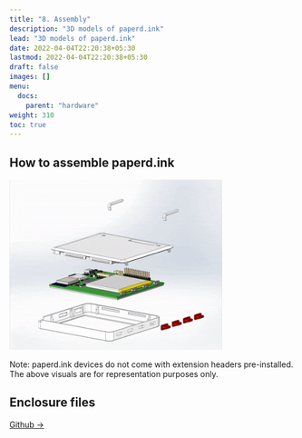 ```yaml
---
title: "8. Assembly"
description: "3D models of paperd.ink"
lead: "3D models of paperd.ink"
date: 2022-04-04T22:20:38+05:30
lastmod: 2022-04-04T22:20:38+05:30
draft: false
images: []
menu:
  docs:
    parent: "hardware"
weight: 310
toc: true
---
```

## How to assemble paperd.ink
<img src="/images/paperd_ink_merlot_assembly.gif" width="375" height="300">

Note: paperd.ink devices do not come with extension headers pre-installed. The above visuals are for representation purposes only. 

## Enclosure files
[Github →](https://github.com/paperdink/paperd.ink_enclosure)
